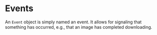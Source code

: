 # Events

An `Event` object is simply named an event. It allows for signaling that something has occurred, e.g., that an image has completed downloading.



